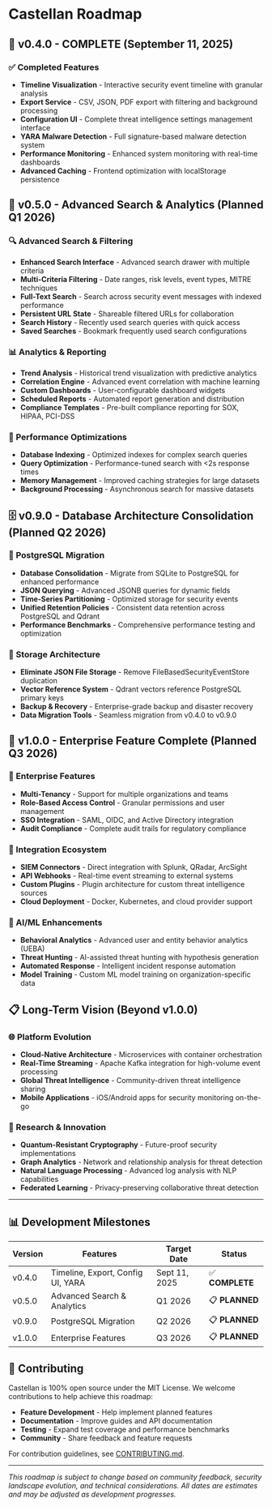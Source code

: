 # Castellan Roadmap

## 🎉 v0.4.0 - COMPLETE (September 11, 2025)

### ✅ Completed Features
- **Timeline Visualization** - Interactive security event timeline with granular analysis
- **Export Service** - CSV, JSON, PDF export with filtering and background processing
- **Configuration UI** - Complete threat intelligence settings management interface
- **YARA Malware Detection** - Full signature-based malware detection system
- **Performance Monitoring** - Enhanced system monitoring with real-time dashboards
- **Advanced Caching** - Frontend optimization with localStorage persistence

## 🚀 v0.5.0 - Advanced Search & Analytics (Planned Q1 2026)

### 🔍 Advanced Search & Filtering
- **Enhanced Search Interface** - Advanced search drawer with multiple criteria
- **Multi-Criteria Filtering** - Date ranges, risk levels, event types, MITRE techniques
- **Full-Text Search** - Search across security event messages with indexed performance
- **Persistent URL State** - Shareable filtered URLs for collaboration
- **Search History** - Recently used search queries with quick access
- **Saved Searches** - Bookmark frequently used search configurations

### 📊 Analytics & Reporting
- **Trend Analysis** - Historical trend visualization with predictive analytics
- **Correlation Engine** - Advanced event correlation with machine learning
- **Custom Dashboards** - User-configurable dashboard widgets
- **Scheduled Reports** - Automated report generation and distribution
- **Compliance Templates** - Pre-built compliance reporting for SOX, HIPAA, PCI-DSS

### 🔧 Performance Optimizations
- **Database Indexing** - Optimized indexes for complex search queries
- **Query Optimization** - Performance-tuned search with <2s response times
- **Memory Management** - Improved caching strategies for large datasets
- **Background Processing** - Asynchronous search for massive datasets

## 🗄️ v0.9.0 - Database Architecture Consolidation (Planned Q2 2026)

### 🐘 PostgreSQL Migration
- **Database Consolidation** - Migrate from SQLite to PostgreSQL for enhanced performance
- **JSON Querying** - Advanced JSONB queries for dynamic fields
- **Time-Series Partitioning** - Optimized storage for security events
- **Unified Retention Policies** - Consistent data retention across PostgreSQL and Qdrant
- **Performance Benchmarks** - Comprehensive performance testing and optimization

### 🔄 Storage Architecture
- **Eliminate JSON File Storage** - Remove FileBasedSecurityEventStore duplication
- **Vector Reference System** - Qdrant vectors reference PostgreSQL primary keys
- **Backup & Recovery** - Enterprise-grade backup and disaster recovery
- **Data Migration Tools** - Seamless migration from v0.4.0 to v0.9.0

## 🌟 v1.0.0 - Enterprise Feature Complete (Planned Q3 2026)

### 🏢 Enterprise Features
- **Multi-Tenancy** - Support for multiple organizations and teams
- **Role-Based Access Control** - Granular permissions and user management
- **SSO Integration** - SAML, OIDC, and Active Directory integration
- **Audit Compliance** - Complete audit trails for regulatory compliance

### 🔌 Integration Ecosystem
- **SIEM Connectors** - Direct integration with Splunk, QRadar, ArcSight
- **API Webhooks** - Real-time event streaming to external systems
- **Custom Plugins** - Plugin architecture for custom threat intelligence sources
- **Cloud Deployment** - Docker, Kubernetes, and cloud provider support

### 🤖 AI/ML Enhancements
- **Behavioral Analytics** - Advanced user and entity behavior analytics (UEBA)
- **Threat Hunting** - AI-assisted threat hunting with hypothesis generation
- **Automated Response** - Intelligent incident response automation
- **Model Training** - Custom ML model training on organization-specific data

## 📋 Long-Term Vision (Beyond v1.0.0)

### 🌐 Platform Evolution
- **Cloud-Native Architecture** - Microservices with container orchestration
- **Real-Time Streaming** - Apache Kafka integration for high-volume event processing
- **Global Threat Intelligence** - Community-driven threat intelligence sharing
- **Mobile Applications** - iOS/Android apps for security monitoring on-the-go

### 🔬 Research & Innovation
- **Quantum-Resistant Cryptography** - Future-proof security implementations
- **Graph Analytics** - Network and relationship analysis for threat detection
- **Natural Language Processing** - Advanced log analysis with NLP capabilities
- **Federated Learning** - Privacy-preserving collaborative threat detection

---

## 📊 Development Milestones

| Version | Features | Target Date | Status |
|---------|----------|-------------|---------|
| v0.4.0 | Timeline, Export, Config UI, YARA | Sept 11, 2025 | ✅ **COMPLETE** |
| v0.5.0 | Advanced Search & Analytics | Q1 2026 | 📋 **PLANNED** |
| v0.9.0 | PostgreSQL Migration | Q2 2026 | 📋 **PLANNED** |
| v1.0.0 | Enterprise Features | Q3 2026 | 📋 **PLANNED** |

## 🤝 Contributing

Castellan is 100% open source under the MIT License. We welcome contributions to help achieve this roadmap:

- **Feature Development** - Help implement planned features
- **Documentation** - Improve guides and API documentation  
- **Testing** - Expand test coverage and performance benchmarks
- **Community** - Share feedback and feature requests

For contribution guidelines, see [CONTRIBUTING.md](../CONTRIBUTING.md).

---

*This roadmap is subject to change based on community feedback, security landscape evolution, and technical considerations. All dates are estimates and may be adjusted as development progresses.*
